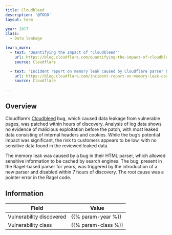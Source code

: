```yaml
---
title: Cloudbleed
description: '@TODO'
layout: term

year: 2017
class:
  - Data leakage

learn_more:
  - text: 'Quantifying the Impact of "Cloudbleed"'
    url: https://blog.cloudflare.com/quantifying-the-impact-of-cloudbleed/
    source: Cloudflare

  - text: 'Incident report on memory leak caused by Cloudflare parser bug'
    url: https://blog.cloudflare.com/incident-report-on-memory-leak-caused-by-cloudflare-parser-bug/
    source: Cloudflare

---
```


## Overview

Cloudflare’s [Cloudbleed] bug, which caused data leakage from vulnerable pages, was patched within hours of discovery. Analysis of log data shows no evidence of malicious exploitation before the patch, with most leaked data consisting of internal headers and cookies. While the bug’s potential impact was significant, the risk to customers appears to be low, with no sensitive data found in the reviewed leaked data.

The memory leak was caused by a bug in their HTML parser, which allowed sensitive information to be cached by search engines. The bug, present in the Ragel-based parser for years, was triggered by the introduction of a new parser and disabled within 7 hours of discovery. The root cause was a pointer error in the Ragel code.

## Information

| Field                    | Value               |
|--------------------------|---------------------|
| Vulnerability discovered | {{% param-year %}}  |
| Vulnerability class      | {{% param-class %}} |

[Cloudbleed]: https://en.wikipedia.org/wiki/Cloudbleed
